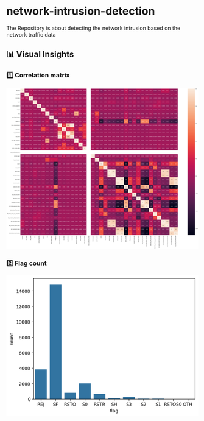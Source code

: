 # network-intrusion-detection
The Repository is about detecting the network intrusion based on the network traffic data


## 📊 Visual Insights

### 1️⃣ Correlation matrix
![Average Subscription by Sector](assets/correlation_matrix.png)

### 2️⃣ Flag count
![Issue vs Current Price](assets/flag_count.png)
